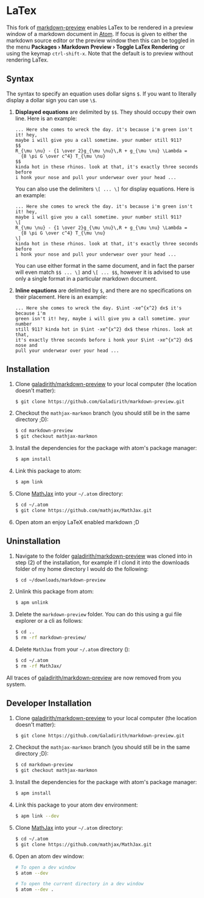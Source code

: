 # LaTex

This fork of [markdown-preview](https://github.com/atom/markdown-preview)
enables LaTex to be rendered in a preview window of a markdown document in
[Atom](https://atom.io/). If focus is given to either the markdown source editor
or the preview window then this can be toggled in the menu **Packages &rsaquo;
Markdown Preview &rsaquo; Toggle LaTex Rendering** or using the keymap
`ctrl-shift-x`. Note that the default is to preview without rendering LaTex.

## Syntax

The syntax to specify an equation uses dollar signs `$`. If you want to
literally display a dollar sign you can use `\$`.

1.  **Displayed equations** are delimited by `$$`. They should occupy their own
    line. Here is an example:

    ````
    ... Here she comes to wreck the day. it's because i'm green isn't it! hey,
    maybe i will give you a call sometime. your number still 911?
    $$
    R_{\mu \nu} - {1 \over 2}g_{\mu \nu}\,R + g_{\mu \nu} \Lambda =
      {8 \pi G \over c^4} T_{\mu \nu}
    $$
    kinda hot in these rhinos. look at that, it's exactly three seconds before
    i honk your nose and pull your underwear over your head ...
    ````

    You can also use the delimiters `\[ ... \]` for display equations. Here is
    an example:

    ````
    ... Here she comes to wreck the day. it's because i'm green isn't it! hey,
    maybe i will give you a call sometime. your number still 911?
    \[
    R_{\mu \nu} - {1 \over 2}g_{\mu \nu}\,R + g_{\mu \nu} \Lambda =
      {8 \pi G \over c^4} T_{\mu \nu}
    \]
    kinda hot in these rhinos. look at that, it's exactly three seconds before
    i honk your nose and pull your underwear over your head ...
    ````

    You can use either format in the same document, and in fact the parser will
    even match `$$ ... \]` and `\[ ... $$`, however it is advised to use only a
    single format in a particular markdown document.

2.  **Inline eqautions** are delimited by `$`, and there are no specifications
    on their placement. Here is an example:

    ````
    ... Here she comes to wreck the day. $\int -xe^{x^2} dx$ it's because i'm
    green isn't it! hey, maybe i will give you a call sometime. your number
    still 911? kinda hot in $\int -xe^{x^2} dx$ these rhinos. look at that,
    it's exactly three seconds before i honk your $\int -xe^{x^2} dx$ nose and
    pull your underwear over your head ...
    ````

## Installation

1.  Clone [galadirith/markdown-preview](https://github.com/Galadirith/markdown-preview)
    to your local computer (the location doesn't matter):

    ````bash
    $ git clone https://github.com/Galadirith/markdown-preview.git
    ````

2.  Checkout the `mathjax-markmon` branch (you should still be in the same
    directory ;D):

    ````bash
    $ cd markdown-preview
    $ git checkout mathjax-markmon
    ````

2.  Install the dependencies for the package with atom's package manager:

    ````bash
    $ apm install
    ````

3.  Link this package to atom:

    ````bash
    $ apm link
    ````

4.  Clone [MathJax](https://github.com/mathjax/mathjax) into your `~/.atom`
    directory:

    ````bash
    $ cd ~/.atom
    $ git clone https://github.com/mathjax/MathJax.git
    ````

5.  Open atom an enjoy LaTeX enabled markdown ;D

## Uninstallation

1.  Navigate to the folder
    [galadirith/markdown-preview](https://github.com/Galadirith/markdown-preview)
    was cloned into in step (2) of the installation, for example if I clond it
    into the downloads folder of my home directory I would do the following:

    ````bash
    $ cd ~/downloads/markdown-preview
    ````

2.  Unlink this package from atom:

    ````bash
    $ apm unlink
    ````

3.  Delete the `markdown-preview` folder. You can do this using a gui file
    explorer or a cli as follows:

    ````bash
    $ cd ..
    $ rm -rf markdown-preview/
    ````

4.  Delete `MathJax` from your `~/.atom` directory ():

    ````bash
    $ cd ~/.atom
    $ rm -rf MathJax/
    ````

All traces of [galadirith/markdown-preview](https://github.com/Galadirith/markdown-preview)
are now removed from you system.


## Developer Installation

1.  Clone [galadirith/markdown-preview](https://github.com/Galadirith/markdown-preview)
    to your local computer (the location doesn't matter):

    ````bash
    $ git clone https://github.com/Galadirith/markdown-preview.git
    ````

2.  Checkout the `mathjax-markmon` branch (you should still be in the same
    directory ;D):

    ````bash
    $ cd markdown-preview
    $ git checkout mathjax-markmon
    ````

2.  Install the dependencies for the package with atom's package manager:

    ````bash
    $ apm install
    ````

3.  Link this package to your atom dev environment:

    ````bash
    $ apm link --dev
    ````

4.  Clone [MathJax](https://github.com/mathjax/mathjax) into your `~/.atom`
    directory:

    ````bash
    $ cd ~/.atom
    $ git clone https://github.com/mathjax/MathJax.git
    ````

5.  Open an atom dev window:

    ````bash
    # To open a dev window
    $ atom --dev

    # To open the current directory in a dev window
    $ atom --dev .
    ````
